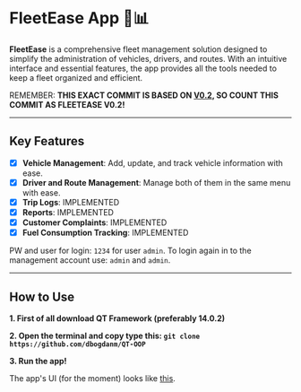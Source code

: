 # FleetEase App 🚗📊

**FleetEase** is a comprehensive fleet management solution designed to simplify the administration of vehicles, drivers, and routes. With an intuitive interface and essential features, the app provides all the tools needed to keep a fleet organized and efficient.

REMEMBER: **THIS EXACT COMMIT IS BASED ON [V0.2](https://github.com/dbogdanm/FleetManagement), SO COUNT THIS COMMIT AS FLEETEASE V0.2!**

---

##  Key Features


- [x] **Vehicle Management**: Add, update, and track vehicle information with ease.
- [x] **Driver and Route Management**: Manage both of them in the same menu with ease.
- [x]  **Trip Logs**: IMPLEMENTED
- [x]  **Reports**: IMPLEMENTED
- [x] **Customer Complaints**: IMPLEMENTED
- [X] **Fuel Consumption Tracking**: IMPLEMENTED

 PW and user for login: `1234` for user `admin`. To login again in to the management account use: `admin` and `admin`.

---

##  How to Use
   
**1. First of all download QT Framework (preferably 14.0.2)**

**2. Open the terminal and copy type this: `git clone https://github.com/dbogdanm/QT-OOP`**

**3. Run the app!**

The app's UI (for the moment) looks like [this](https://cdn.discordapp.com/attachments/757656608137412719/1314370008079667210/image.png?ex=675385f5&is=67523475&hm=47057bbd569a60d1d67f125406feb444c854631c668b1447f306722684900055&).

